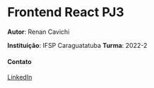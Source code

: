# Frontend React PJ3

**Autor**: Renan Cavichi

**Instituição**: IFSP Caraguatatuba
**Turma**: 2022-2

#### Contato

[LinkedIn](https://br.linkedin.com/in/renancavichi)
